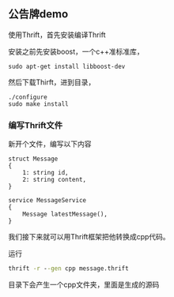 ## 公告牌demo
使用Thrift，首先安装编译Thrift

安装之前先安装boost，一个c++准标准库，

```
sudo apt-get install libboost-dev
```

然后下载Thirft，进到目录，

```
./configure
sudo make install
```

### 编写Thrift文件
新开个文件，编写以下内容

```
struct Message
{
	1: string id,
	2: string content,
}

service MessageService
{
	Message latestMessage(),
}
```

我们接下来就可以用Thrift框架把他转换成cpp代码。

运行

``` cmd
thrift -r --gen cpp message.thrift
```

目录下会产生一个cpp文件夹，里面是生成的源码
